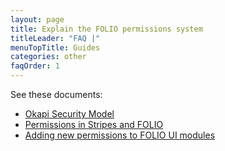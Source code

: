 ```yaml
---
layout: page
title: Explain the FOLIO permissions system
titleLeader: "FAQ |"
menuTopTitle: Guides
categories: other
faqOrder: 1
---
```


See these documents:

* [Okapi Security Model](https://github.com/folio-org/okapi/blob/master/doc/security.md)
* [Permissions in Stripes and FOLIO](https://github.com/folio-org/stripes-core/blob/master/doc/permissions.md)
* [Adding new permissions to FOLIO UI modules](https://github.com/folio-org/stripes-core/blob/master/doc/adding-permissions.md)
